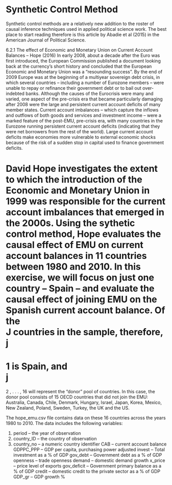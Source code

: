 # Synthetic Control Method

Synthetic control methods are a relatively new addition to the roster of causal inference techniques used in applied political science work.
The best place to start reading therefore is this article by Abadie et al (2015) in the American Journal of Political Science.

6.2.1 The effect of Economic and Monetary Union on Current Account Balances – Hope (2016)
In early 2008, about a decade after the Euro was first introduced, the European Commission published a document looking back at the currency’s short history and concluded that the European Economic and Monetary Union was a “resounding success”. By the end of 2009 Europe was at the beginning of a multiyear sovereign debt crisis, in which several countries – including a number of Eurozone members – were unable to repay or refinance their government debt or to bail out over-indebted banks. Although the causes of the Eurocrisis were many and varied, one aspect of the pre-crisis era that became particularly damaging after 2008 were the large and persistent current account deficits of many member states. Current account imbalances – which capture the inflows and outflows of both goods and services and investment income – were a marked feature of the post-EMU, pre-crisis era, with many countries in the Eurozone running persistent current account deficits (indicating that they were net borrowers from the rest of the world). Large current account deficits make economies more vulnerable to external economic shocks because of the risk of a sudden stop in capital used to finance government deficits.

David Hope investigates the extent to which the introduction of the Economic and Monetary Union in 1999 was responsible for the current account imbalances that emerged in the 2000s. Using the sythetic control method, Hope evaluates the causal effect of EMU on current account balances in 11 countries between 1980 and 2010. In this exercise, we will focus on just one country – Spain – and evaluate the causal effect of joining EMU on the Spanish current account balance. Of the  
J
  countries in the sample, therefore,  
j
=
1
  is Spain, and  
j
=
2
,
.
.
.
,
16
  will represent the “donor” pool of countries. In this case, the donor pool consists of 15 OECD countries that did not join the EMU: Australia, Canada, Chile, Denmark, Hungary, Israel, Japan, Korea, Mexico, New Zealand, Poland, Sweden, Turkey, the UK and the US.

The hope_emu.csv file contains data on these 16 countries across the years 1980 to 2010. The data includes the following variables:

1. period – the year of observation
1. country_ID – the country of observation
2. country_no – a numeric country identifier
CAB – current account balance
GDPPC_PPP – GDP per capita, purchasing power adjusted
invest – Total investment as a % of GDP
gov_debt – Government debt as a % of GDP
openness – trade openness
demand – domestic demand growth
x_price – price level of exports
gov_deficit – Government primary balance as a % of GDP
credit – domestic credit to the private sector as a % of GDP
GDP_gr – GDP growth %
